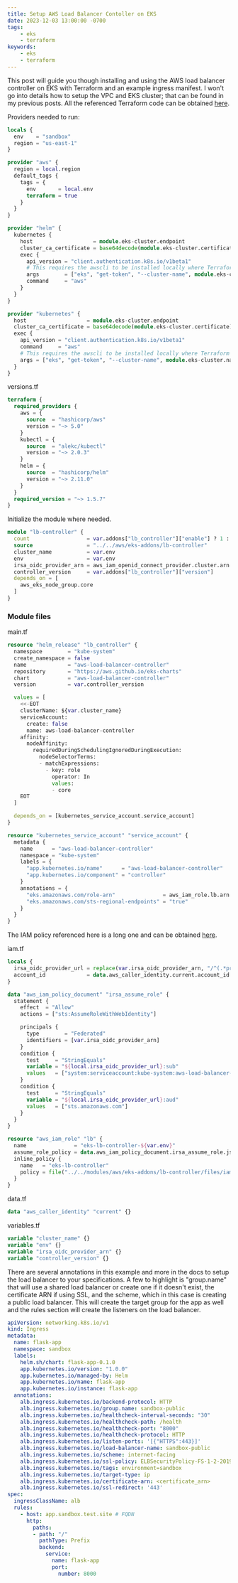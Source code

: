 ```yaml
---
title: Setup AWS Load Balancer Contoller on EKS
date: 2023-12-03 13:00:00 -0700
tags:
    - eks
    - terraform
keywords:
    - eks
    - terraform
---
```


This post will guide you though installing and using the AWS load balancer controller on EKS with Terraform and an example ingress manifest. I won't go into details how to setup the VPC and EKS cluster; that can be found in my previous posts.
All the referenced Terraform code can be obtained [here](https://github.com/eric-price/terraform_modules).

Providers needed to run:
```terraform
locals {
  env    = "sandbox"
  region = "us-east-1"
}

provider "aws" {
  region = local.region
  default_tags {
    tags = {
      env       = local.env
      terraform = true
    }
  }
}

provider "helm" {
  kubernetes {
    host                   = module.eks-cluster.endpoint
    cluster_ca_certificate = base64decode(module.eks-cluster.certificate)
    exec {
      api_version = "client.authentication.k8s.io/v1beta1"
      # This requires the awscli to be installed locally where Terraform is executed
      args        = ["eks", "get-token", "--cluster-name", module.eks-cluster.name]
      command     = "aws"
    }
  }
}

provider "kubernetes" {
  host                   = module.eks-cluster.endpoint
  cluster_ca_certificate = base64decode(module.eks-cluster.certificate)
  exec {
    api_version = "client.authentication.k8s.io/v1beta1"
    command     = "aws"
    # This requires the awscli to be installed locally where Terraform is executed
    args = ["eks", "get-token", "--cluster-name", module.eks-cluster.name]
  }
}
```

versions.tf
```terraform
terraform {
  required_providers {
    aws = {
      source  = "hashicorp/aws"
      version = "~> 5.0"
    }
    kubectl = {
      source  = "alekc/kubectl"
      version = "~> 2.0.3"
    }
    helm = {
      source  = "hashicorp/helm"
      version = "~> 2.11.0"
    }
  }
  required_version = "~> 1.5.7"
}
```

Initialize the module where needed.

```terraform
module "lb-controller" {
  count                  = var.addons["lb_controller"]["enable"] ? 1 : 0
  source                 = "../../aws/eks-addons/lb-controller"
  cluster_name           = var.env
  env                    = var.env
  irsa_oidc_provider_arn = aws_iam_openid_connect_provider.cluster.arn
  controller_version     = var.addons["lb_controller"]["version"]
  depends_on = [
    aws_eks_node_group.core
  ]
}
```

### Module files

main.tf
```terraform
resource "helm_release" "lb_controller" {
  namespace        = "kube-system"
  create_namespace = false
  name             = "aws-load-balancer-controller"
  repository       = "https://aws.github.io/eks-charts"
  chart            = "aws-load-balancer-controller"
  version          = var.controller_version

  values = [
    <<-EOT
    clusterName: ${var.cluster_name}
    serviceAccount:
      create: false
      name: aws-load-balancer-controller
    affinity:
      nodeAffinity:
        requiredDuringSchedulingIgnoredDuringExecution:
          nodeSelectorTerms:
          - matchExpressions:
            - key: role
              operator: In
              values:
              - core
    EOT
  ]

  depends_on = [kubernetes_service_account.service_account]
}

resource "kubernetes_service_account" "service_account" {
  metadata {
    name      = "aws-load-balancer-controller"
    namespace = "kube-system"
    labels = {
      "app.kubernetes.io/name"      = "aws-load-balancer-controller"
      "app.kubernetes.io/component" = "controller"
    }
    annotations = {
      "eks.amazonaws.com/role-arn"               = aws_iam_role.lb.arn
      "eks.amazonaws.com/sts-regional-endpoints" = "true"
    }
  }
}
```

The IAM policy referenced here is a long one and can be obtained [here](https://github.com/eric-price/terraform_modules/tree/master/aws/eks-addons/lb-controller/files).

iam.tf
```terraform
locals {
  irsa_oidc_provider_url = replace(var.irsa_oidc_provider_arn, "/^(.*provider/)/", "")
  account_id             = data.aws_caller_identity.current.account_id
}

data "aws_iam_policy_document" "irsa_assume_role" {
  statement {
    effect  = "Allow"
    actions = ["sts:AssumeRoleWithWebIdentity"]

    principals {
      type        = "Federated"
      identifiers = [var.irsa_oidc_provider_arn]
    }
    condition {
      test     = "StringEquals"
      variable = "${local.irsa_oidc_provider_url}:sub"
      values   = ["system:serviceaccount:kube-system:aws-load-balancer-controller"]
    }
    condition {
      test     = "StringEquals"
      variable = "${local.irsa_oidc_provider_url}:aud"
      values   = ["sts.amazonaws.com"]
    }
  }
}

resource "aws_iam_role" "lb" {
  name               = "eks-lb-controller-${var.env}"
  assume_role_policy = data.aws_iam_policy_document.irsa_assume_role.json
  inline_policy {
    name   = "eks-lb-controller"
    policy = file("../../modules/aws/eks-addons/lb-controller/files/iam_policy.json")
  }
}
```

data.tf
```terraform
data "aws_caller_identity" "current" {}
```

variables.tf
```terraform
variable "cluster_name" {}
variable "env" {}
variable "irsa_oidc_provider_arn" {}
variable "controller_version" {}
```

There are several annotations in this example and more in the docs to setup the load balancer to your specifications. A few to highlight is "group.name" that will use a shared load balancer or create one if it doesn't exist, the certificate ARN if using SSL, and the scheme, which in this case is creating a public load balancer. This will create the target group for the app as well and the rules section will create the listeners on the load balancer.
```yaml
apiVersion: networking.k8s.io/v1
kind: Ingress
metadata:
  name: flask-app
  namespace: sandbox
  labels:
    helm.sh/chart: flask-app-0.1.0
    app.kubernetes.io/version: "1.0.0"
    app.kubernetes.io/managed-by: Helm
    app.kubernetes.io/name: flask-app
    app.kubernetes.io/instance: flask-app
  annotations:
    alb.ingress.kubernetes.io/backend-protocol: HTTP
    alb.ingress.kubernetes.io/group.name: sandbox-public
    alb.ingress.kubernetes.io/healthcheck-interval-seconds: "30"
    alb.ingress.kubernetes.io/healthcheck-path: /health
    alb.ingress.kubernetes.io/healthcheck-port: "8000"
    alb.ingress.kubernetes.io/healthcheck-protocol: HTTP
    alb.ingress.kubernetes.io/listen-ports: '[{"HTTPS":443}]'
    alb.ingress.kubernetes.io/load-balancer-name: sandbox-public
    alb.ingress.kubernetes.io/scheme: internet-facing
    alb.ingress.kubernetes.io/ssl-policy: ELBSecurityPolicy-FS-1-2-2019-08
    alb.ingress.kubernetes.io/tags: environment=sandbox
    alb.ingress.kubernetes.io/target-type: ip
    alb.ingress.kubernetes.io/certificate-arn: <certificate_arn>
    alb.ingress.kubernetes.io/ssl-redirect: '443'
spec:
  ingressClassName: alb
  rules:
    - host: app.sandbox.test.site # FQDN
      http:
        paths:
        - path: "/"
          pathType: Prefix
          backend:
            service:
              name: flask-app
              port:
                number: 8000
```
